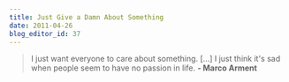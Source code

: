 ```yaml
---
title: Just Give a Damn About Something
date: 2011-04-26
blog_editor_id: 37
---
```


> I just want everyone to care about something. [...] I just think it's sad when people seem to have no passion in life.
> __- Marco Arment__